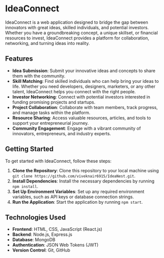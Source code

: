 # IdeaConnect

IdeaConnect is a web application designed to bridge the gap between innovators with great ideas, skilled individuals, and potential investors. Whether you have a groundbreaking concept, a unique skillset, or financial resources to invest, IdeaConnect provides a platform for collaboration, networking, and turning ideas into reality.

## Features

- **Idea Submission**: Submit your innovative ideas and concepts to share them with the community.
- **Skill Matching**: Find skilled individuals who can help bring your ideas to life. Whether you need developers, designers, marketers, or any other talent, IdeaConnect helps you connect with the right people.
- **Investor Networking**: Connect with potential investors interested in funding promising projects and startups.
- **Project Collaboration**: Collaborate with team members, track progress, and manage tasks within the platform.
- **Resource Sharing**: Access valuable resources, articles, and tools to support your entrepreneurial journey.
- **Community Engagement**: Engage with a vibrant community of innovators, entrepreneurs, and industry experts.

## Getting Started

To get started with IdeaConnect, follow these steps:

1. **Clone the Repository**: Clone this repository to your local machine using `git clone https://github.com/viveknair6915/IdeaNest.git`.
2. **Install Dependencies**: Install the necessary dependencies by running `npm install`.
3. **Set Up Environment Variables**: Set up any required environment variables, such as API keys or database connection strings.
4. **Run the Application**: Start the application by running `npm start`.

## Technologies Used

- **Frontend**: HTML, CSS, JavaScript (React.js)
- **Backend**: Node.js, Express.js
- **Database**: MongoDB
- **Authentication**: JSON Web Tokens (JWT)
- **Version Control**: Git, GitHub

